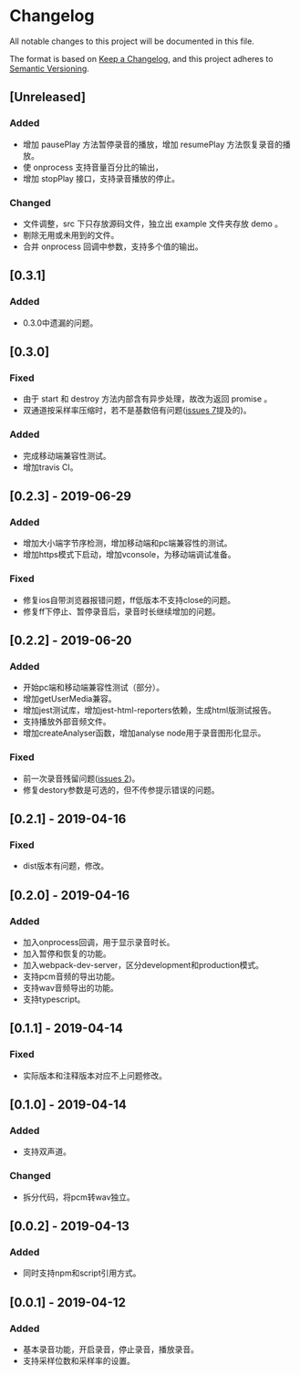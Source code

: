 # Changelog
All notable changes to this project will be documented in this file.

The format is based on [Keep a Changelog](https://keepachangelog.com/en/1.0.0/),
and this project adheres to [Semantic Versioning](https://semver.org/spec/v2.0.0.html).

## [Unreleased]
### Added
+ 增加 pausePlay 方法暂停录音的播放，增加 resumePlay 方法恢复录音的播放。
+ 使 onprocess 支持音量百分比的输出， 
+ 增加 stopPlay 接口，支持录音播放的停止。

### Changed
+ 文件调整，src 下只存放源码文件，独立出 example 文件夹存放 demo 。
+ 剔除无用或未用到的文件。
+ 合并 onprocess 回调中参数，支持多个值的输出。

## [0.3.1]
### Added
+ 0.3.0中遗漏的问题。

## [0.3.0]
### Fixed
+ 由于 start 和 destroy 方法内部含有异步处理，故改为返回 promise 。
+ 双通道按采样率压缩时，若不是基数倍有问题([issues 7](https://github.com/2fps/recorder/issues/7)提及的)。

### Added
+ 完成移动端兼容性测试。
+ 增加travis CI。

## [0.2.3] - 2019-06-29
### Added
+ 增加大小端字节序检测，增加移动端和pc端兼容性的测试。
+ 增加https模式下启动，增加vconsole，为移动端调试准备。

### Fixed
+ 修复ios自带浏览器报错问题，ff低版本不支持close的问题。
+ 修复ff下停止、暂停录音后，录音时长继续增加的问题。

## [0.2.2] - 2019-06-20
### Added
+ 开始pc端和移动端兼容性测试（部分）。
+ 增加getUserMedia兼容。
+ 增加jest测试库，增加jest-html-reporters依赖，生成html版测试报告。
+ 支持播放外部音频文件。
+ 增加createAnalyser函数，增加analyse node用于录音图形化显示。

### Fixed
+ 前一次录音残留问题([issues 2](https://github.com/2fps/recorder/issues/2))。
+ 修复destory参数是可选的，但不传参提示错误的问题。

## [0.2.1] - 2019-04-16
### Fixed
+ dist版本有问题，修改。

## [0.2.0] - 2019-04-16
### Added
+ 加入onprocess回调，用于显示录音时长。
+ 加入暂停和恢复的功能。
+ 加入webpack-dev-server，区分development和production模式。
+ 支持pcm音频的导出功能。
+ 支持wav音频导出的功能。
+ 支持typescript。

## [0.1.1] - 2019-04-14
### Fixed
+ 实际版本和注释版本对应不上问题修改。

## [0.1.0] - 2019-04-14
### Added
+ 支持双声道。

### Changed
+ 拆分代码，将pcm转wav独立。

## [0.0.2] - 2019-04-13
### Added
+ 同时支持npm和script引用方式。

## [0.0.1] - 2019-04-12
### Added
+ 基本录音功能，开启录音，停止录音，播放录音。
+ 支持采样位数和采样率的设置。